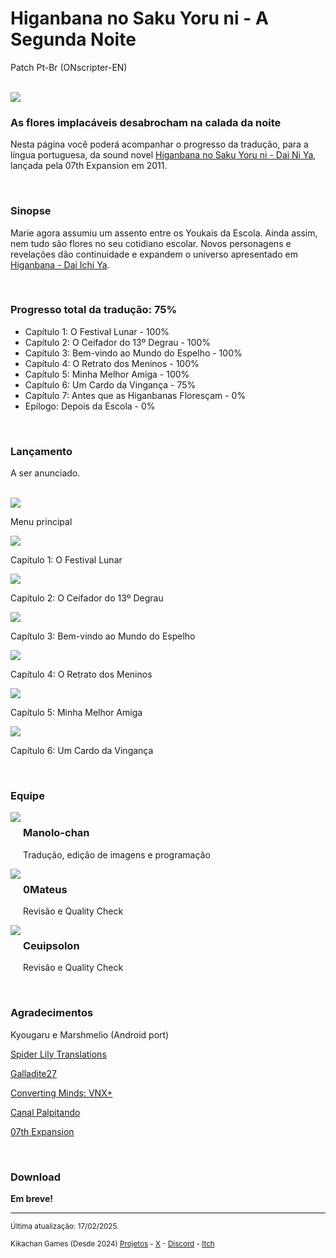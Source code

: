 <h1>Higanbana no Saku Yoru ni - A Segunda Noite</h1>
<p>Patch Pt-Br (ONscripter-EN)</p>
<br/>
<img src="https://kikachangames.github.io/higanbana2/higan2.jpg">
<br/>

<h3>As flores implacáveis desabrocham na calada da noite</h3>
<p>Nesta página você poderá acompanhar o progresso da tradução, para a língua portuguesa, da sound novel <a href="https://vndb.org/v8832" target="_blank"> Higanbana no Saku Yoru ni - Dai Ni Ya</a>, lançada pela 07th Expansion em 2011.</p>
<br/>

<h3>Sinopse</h3>
<p>Marie agora assumiu um assento entre os Youkais da Escola. Ainda assim, nem tudo são flores no seu cotidiano escolar. Novos personagens e revelações dão continuidade e expandem o universo apresentado em <a href="https://kikachangames.github.io/higanbana1-pt-br/">Higanbana - Dai Ichi Ya</a>.</p>
<br/>

<h3>Progresso total da tradução: 75%</h3>

<ul>
    <li>Capítulo 1: O Festival Lunar - 100%</li>
    <li>Capítulo 2: O Ceifador do 13º Degrau - 100%</li>
    <li>Capítulo 3: Bem-vindo ao Mundo do Espelho - 100%</li>
    <li>Capítulo 4: O Retrato dos Meninos - 100%</li>
    <li>Capítulo 5: Minha Melhor Amiga - 100%</li>
    <li>Capítulo 6: Um Cardo da Vingança - 75%</li>
    <li>Capítulo 7: Antes que as Higanbanas Floresçam - 0%</li>
    <li>Epílogo: Depois da Escola - 0%</li>
</ul>
<br/>

<h3>Lançamento</h3>
<p>A ser anunciado.</p>
<br/>

<img src="https://kikachangames.github.io/higanbana2/higan2_menu.png">
<p>Menu principal</p>
<img src="https://kikachangames.github.io/higanbana2/01.png">
<p>Capítulo 1: O Festival Lunar</p>
<img src="https://kikachangames.github.io/higanbana2/02.png">
<p>Capítulo 2: O Ceifador do 13º Degrau</p>
<img src="https://kikachangames.github.io/higanbana2/03.png">
<p>Capítulo 3: Bem-vindo ao Mundo do Espelho</p>
<img src="https://kikachangames.github.io/higanbana2/04.png">
<p>Capítulo 4: O Retrato dos Meninos</p>
<img src="https://kikachangames.github.io/higanbana2/05.png">
<p>Capítulo 5: Minha Melhor Amiga</p>
<img src="https://kikachangames.github.io/higanbana2/06.png">
<p>Capítulo 6: Um Cardo da Vingança</p>
<br/>

<h3>Equipe</h3>
<div>
<div style="display:inline-block;vertical-align:top;">
<img src="https://kikachangames.github.io/air/manolo.png">
</div>
<div style="display:inline-block;">
<h3>Manolo-chan</h3>
  <p>Tradução, edição de imagens e programação</p>
</div>
  <br/>

<div style="display:inline-block;vertical-align:top;">
<img src="https://kikachangames.github.io/higanbana2/0mateus.png">
</div>
<div style="display:inline-block;">
  <h3>0Mateus</h3>
    <p>Revisão e Quality Check</p>
</div>
<br/>

<div style="display:inline-block;vertical-align:top;">
<img src="https://kikachangames.github.io/air/ceuipsolon.png">
</div>
<div style="display:inline-block;">
  <h3>Ceuipsolon</h3>
   <p>Revisão e Quality Check</p>
</div>
<br/>
</div>
<br/>

<h3>Agradecimentos</h3>
<p>Kyougaru e Marshmelio (Android port)</p>
<p><a href="https://www.spiderlilytranslations.com" target="_blank">Spider Lily Translations</a></p>
<p><a href="https://github.com/Galladite27/ONScripter-EN" target="_blank">Galladite27</a></p>
<p><a href="https://vnx.uvnworks.com/" target="_blank">Converting Minds: VNX+</a></p>
<p><a href="https://www.youtube.com/@Palpitando_123" target="_blank">Canal Palpitando</a></p>
<p><a href="https://07th-expansion.net" target="_blank">07th Expansion</a></p>
<br/>

<h3>Download</h3>

<p><b>Em breve!</b></p>

<hr>
<p><small>Última atualização: 17/02/2025.</small></p>
<p><small>Kikachan Games (Desde 2024) <a href="https://kikachangames.github.io/projetos/">Projetos</a> - <a href="https://twitter.com/kikachangames/" target="_blank">X</a> - <a href="https://discord.gg/jsm8yKtu2E" target="_blank">Discord</a> - <a href="https://kikachan-games.itch.io/" target="_blank">Itch</a></small></p>

